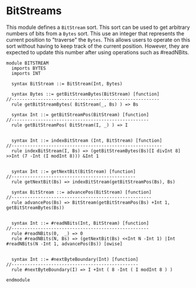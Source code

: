 # BitStreams

This module defines a `BitStream` sort. This sort can be used to get arbitrary numbers of bits from
a `Bytes` sort. This use an integer that represents the current position to "traverse" the `Bytes`.
This allows users to operate on this sort without having to keep track of the current position.
However, they are expected to update this number after using operations such as #readNBits.

```k
module BITSTREAM
  imports BYTES
  imports INT

  syntax BitStream ::= BitStream(Int, Bytes)

  syntax Bytes ::= getBitStreamBytes(BitStream) [function]
//--------------------------------------------------------
  rule getBitStreamBytes( BitStream(_, Bs) ) => Bs

  syntax Int ::= getBitStreamPos(BitStream) [function]
//----------------------------------------------------
  rule getBitStreamPos( BitStream(I, _) ) => I


  syntax Int ::= indexBitStream (Int, BitStream) [function]
//---------------------------------------------------------
  rule indexBitStream(I, Bs) => (getBitStreamBytes(Bs)[I divInt 8] >>Int (7 -Int (I modInt 8))) &Int 1 


  syntax Int ::= getNextBit(BitStream) [function]
//-----------------------------------------------
  rule getNextBit(Bs) => indexBitStream(getBitStreamPos(Bs), Bs)

  syntax BitStream ::= advancePos(BitStream) [function]
//-----------------------------------------------------
  rule advancePos(Bs) => BitStream(getBitStreamPos(Bs) +Int 1, getBitStreamBytes(Bs))


  syntax Int ::= #readNBits(Int, BitStream) [function]
//----------------------------------------------------
  rule #readNBits(0,  _) => 0
  rule #readNBits(N, Bs) => (getNextBit(Bs) <<Int N -Int 1) |Int #readNBits(N -Int 1, advancePos(Bs)) [owise]


  syntax Int ::= #nextByteBoundary(Int) [function]
//------------------------------------------------
  rule #nextByteBoundary(I) => I +Int ( 8 -Int ( I modInt 8 ) )

endmodule
```
